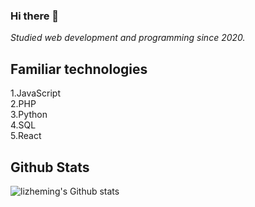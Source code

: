 ### Hi there 👋

*Studied web development and programming since 2020.*

## Familiar technologies

  1.JavaScript <br>
  2.PHP <br>
  3.Python <br>
  4.SQL <br>
  5.React <br>


## Github Stats

![lizheming's Github stats](https://github-readme-stats.vercel.app/api?username=otdot&show_icons=true)


<!--
**otdot/otdot** is a ✨ _special_ ✨ repository because its `README.md` (this file) appears on your GitHub profile.

Here are some ideas to get you started:

- 🔭 I’m currently working on ...
- 🌱 I’m currently learning ...
- 👯 I’m looking to collaborate on ...
- 🤔 I’m looking for help with ...
- 💬 Ask me about ...
- 📫 How to reach me: ...
- 😄 Pronouns: ...
- ⚡ Fun fact: ...
-->
